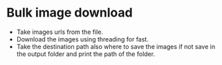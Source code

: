 # Bulk image download

* Take images urls from the file.
* Download the images using threading for fast.
* Take the destination path also where to save the images if not save in the output folder and print the path of the folder.